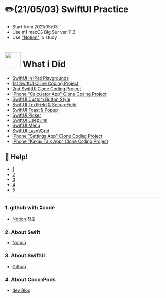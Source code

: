 # :pencil2:(21/05/03) SwiftUI Practice 

 - Start from 2021/05/03
 - Use m1 macOS Big Sur ver 11.3
 - Use ["Notion"](https://www.notion.so/) to study

# <img src="https://noticon-static.tammolo.com/dgggcrkxq/image/upload/v1566919539/noticon/j2h9ud10ssbihscfqlwy.png" width="50rem" height="50rem"> What i Did
 - [SwiftUI in iPad Playgrounds](https://www.notion.so/SwiftUI-in-iPad-Playgrounds-0689e74a8132493cb49c0f91d8b5dc4e)
 - [1st SwiftUI Clone Coding Project](https://github.com/sudoswift/SwiftUI_clone_coding_1)
 - [2nd SwiftUI Clone Coding Project](https://github.com/sudoswift/SwiftUI_clone_coding_2)
 - [iPhone "Calculator App" Clone Coding Project](https://github.com/sudoswift/IPhone_Cal_CloneCoding)
 - [SwiftUI Custom Button Style](https://github.com/sudoswift/SwiftUI_ButtonStyle)
 - [SwiftUI TextField & SecureField](https://github.com/sudoswift/Text_Secure_Field)
 - [SwiftUI Toast & Popup](https://github.com/sudoswift/Toast_Popup_tutorial)
 - [SwiftUi Picker](https://github.com/sudoswift/SwiftUI_Picker)
 - [SwiftUI DeepLink](https://github.com/sudoswift/SwiftUI_DeepLink)
 - [SwiftUI Menu](https://github.com/sudoswift/SwiftUI_Menu)
 - [SwiftUI LazyVGrid](https://github.com/sudoswift/SwiftUI_LazyVGrid)
 - [iPhone "Settings App" Clone Coding Project](https://github.com/sudoswift/SwiftUI_SettingsApp)
 - [iPhone "Kakao Talk App" Clone Coding Project](https://github.com/sudoswift/KakaoTalk)

## :mag_right: Help!
 - [1](https://seons-dev.tistory.com/)
 - [2](https://www.youtube.com/watch?v=uUMWEu2YJew&list=PLuoeXyslFTuZRi4q4VT6lZKxYbr7so1Mr)
 - [3](https://www.youtube.com/watch?v=LiWtjXLlhYw&list=PLgOlaPUIbynqyJHiTEv7CFaXd8g5jtogT)
 - [4](https://www.hackingwithswift.com/books/ios-swiftui)
 - [5](https://github.com/giftbott/SweetSwiftUIExamples)
------

### 1. github with Xcode
 - [Notion](https://notion.so/XCODE-393bcfa3ba744eafb090fb63a0cf3280) 참조


### 2. About Swift
- [Notion](https://www.notion.so/e38c38ef99cb44538a526bc8c37d234d)

### 3. About SwiftUI
 - [Github](https://github.com/sudoswift/#---)

### 4. About CocoaPods
- [dev Blog](https://zeddios.tistory.com/25)

